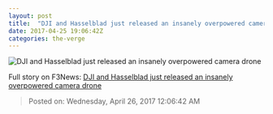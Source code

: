 ```yaml
---
layout: post
title:  "DJI and Hasselblad just released an insanely overpowered camera drone"
date: 2017-04-25 19:06:42Z
categories: the-verge
---
```


![DJI and Hasselblad just released an insanely overpowered camera drone](https://cdn0.vox-cdn.com/thumbor/221N4iGRc0cxCttMP3ppAm-pMBI=/0x1087:8876x6080/1600x900/cdn0.vox-cdn.com/uploads/chorus_image/image/54443707/DJIxHB_Combo_Set__on_black_.0.jpg)




Full story on F3News: [DJI and Hasselblad just released an insanely overpowered camera drone](http://www.f3nws.com/n/ftUP2F)

> Posted on: Wednesday, April 26, 2017 12:06:42 AM
